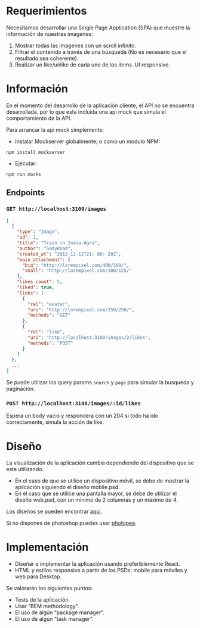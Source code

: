 # Requerimientos

Necesitamos desarrollar una Single Page Application (SPA) que muestre la información de nuestras imagenes:
  1. Mostrar todas las imagenes con un scroll infinito.
  2. Filtrar el contenido a través de una búsqueda (No es necesario que el resultado sea coherente).
  3. Realizar un like/unlike de cada uno de los items. UI responsive.

# Información

En el momento del desarrollo de la aplicación cliente, el API no se encuentra desarrollada, por
lo que esta incluida una api mock que simula el comportamiento de la API.

Para arrancar la api mock simplemente:

- Instalar Mockserver globalmente; o como un modulo NPM:

`npm install mockserver`

- Ejecutar:

`npm run mocks`

## Endpoints

### `GET http://localhost:3100/images`
```json
[
  {
    "type": "Image",
    "id": 2,
    "title": "Train in India-Agra",
    "author": "SamyRoad",
    "created_at": "2012-12-12T21: 08: 20Z",
    "main_attachment": {
      "big": "http://lorempixel.com/400/500/",
      "small": "http://lorempixel.com/100/125/"
    },
    "likes_count": 5,
    "liked": true,
    "links": [
      {
        "rel": "avatar",
        "uri": "http://lorempixel.com/250/250/",
        "methods": "GET"
      },
      {
        "rel": "like",
        "uri": "http://localhost:3100/images/2/likes",
        "methods": "POST"
      }
    ]
  },
  ...
]
```

Se puede utilizar los query params `search` y `page` para simular la busqueda y paginación.


### `POST http://localhost:3100/images/:id/likes`

Espera un body vacio y respondera con un 204 si todo ha ido correctamente, simula la acción de like.

# Diseño

La visualización de la aplicación cambia dependiendo del dispositivo que se este utilizando.
- En el caso de que se utilice un dispositivo móvil, se debe de mostrar la aplicación siguiendo el diseño mobile.psd.
- En el caso que se utilice una pantalla mayor, se debe de utilizar el diseño web.psd, con un mínimo de 2 columnas y un máximo de 4.

Los diseños se pueden encontrar [aqui](https://www.dropbox.com/sh/r1fp5nz7x046kjt/AACQdbp6bZlv2pNtCN2lTEoEa?dl=0).

Si no dispones de photoshop puedes usar [photopea](https://www.photopea.com/).

# Implementación

- Diseñar e implementar la aplicación usando preferiblemente React.
- HTML y estilos responsive a partir de los PSDs: mobile para móviles y web para Desktop.

Se valorarán los siguientes puntos:
- Tests de la aplicación.
- Usar “BEM methodology”.
- El uso de algún “package manager”.
- El uso de algún “task manager”.